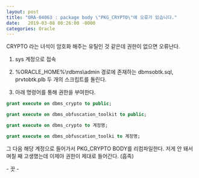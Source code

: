 ```yaml
---
layout: post
title: "ORA-04063 : package body \"PKG_CRYPTO\"에 오류가 있습니다."
date:   2019-03-08 00:26:00 -0000
categories: Oracle
---
```

CRYPTO 라는 녀석이 암호화 해주는 유틸인 것 같은데 권한이 없으면 오류난다.

1. sys 계정으로 접속

2. %ORACLE_HOME%\rdbms\admin 경로에 존재하는 dbmsobtk.sql, prvtobtk.plb 두 개의 스크립트를 돌린다.

3. 아래 명령어를 통해 권한을 부여한다.

```sql
grant execute on dbms_crypto to public;

grant execute on dbms_obfuscation_toolkit to public;
```

```sql
grant execute on dbms_crypto to 계정명;

grant execute on dbms_obfuscation_toolki to 계정명;
```

그 다음 해당 계정으로 들어가서 PKG_CRYPTO BODY를 리컴파일한다. 
저게 안 돼서 며칠 째 고생했는데 이제야 권한이 제대로 들어간다. (흡족)

\- 끗 \-